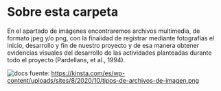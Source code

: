 # Sobre esta carpeta 

En el apartado de imágenes encontraremos archivos multimedia, de formato jpeg y/o png, con la finalidad de registrar mediante fotografías el inicio, desarrollo y fin de nuestro proyecto y de esa manera obtener evidencias visuales del desarrollo de las actividades planteadas durante todo el proyecto (Pardellans, et al., 1994).


![docs](<https://kinsta.com/es/wp-content/uploads/sites/8/2020/10/tipos-de-archivos-de-imagen.png>)
fuente: https://kinsta.com/es/wp-content/uploads/sites/8/2020/10/tipos-de-archivos-de-imagen.png